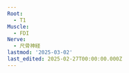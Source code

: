 ```yaml
---
Root:
  - T1
Muscle:
  - FDI
Nerve:
  - 尺骨神経
lastmod: '2025-03-02'
last_edited: 2025-02-27T00:00:00.000Z
---
```



